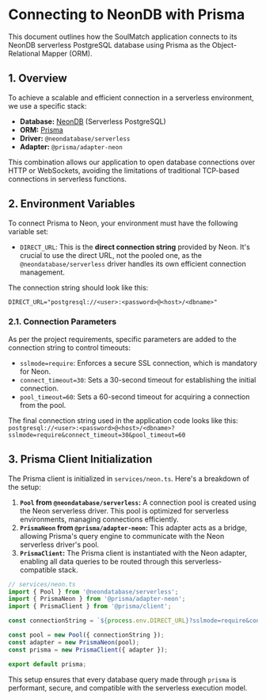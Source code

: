 # Connecting to NeonDB with Prisma

This document outlines how the SoulMatch application connects to its NeonDB serverless PostgreSQL database using Prisma as the Object-Relational Mapper (ORM).

## 1. Overview

To achieve a scalable and efficient connection in a serverless environment, we use a specific stack:
- **Database:** [NeonDB](https://neon.tech/) (Serverless PostgreSQL)
- **ORM:** [Prisma](https://www.prisma.io/)
- **Driver:** `@neondatabase/serverless`
- **Adapter:** `@prisma/adapter-neon`

This combination allows our application to open database connections over HTTP or WebSockets, avoiding the limitations of traditional TCP-based connections in serverless functions.

## 2. Environment Variables

To connect Prisma to Neon, your environment must have the following variable set:

- `DIRECT_URL`: This is the **direct connection string** provided by Neon. It's crucial to use the direct URL, not the pooled one, as the `@neondatabase/serverless` driver handles its own efficient connection management.

The connection string should look like this:
```
DIRECT_URL="postgresql://<user>:<password>@<host>/<dbname>"
```

### 2.1. Connection Parameters

As per the project requirements, specific parameters are added to the connection string to control timeouts:

- `sslmode=require`: Enforces a secure SSL connection, which is mandatory for Neon.
- `connect_timeout=30`: Sets a 30-second timeout for establishing the initial connection.
- `pool_timeout=60`: Sets a 60-second timeout for acquiring a connection from the pool.

The final connection string used in the application code looks like this:
`postgresql://<user>:<password>@<host>/<dbname>?sslmode=require&connect_timeout=30&pool_timeout=60`

## 3. Prisma Client Initialization

The Prisma client is initialized in `services/neon.ts`. Here's a breakdown of the setup:

1.  **`Pool` from `@neondatabase/serverless`:** A connection pool is created using the Neon serverless driver. This pool is optimized for serverless environments, managing connections efficiently.
2.  **`PrismaNeon` from `@prisma/adapter-neon`:** This adapter acts as a bridge, allowing Prisma's query engine to communicate with the Neon serverless driver's pool.
3.  **`PrismaClient`:** The Prisma client is instantiated with the Neon adapter, enabling all data queries to be routed through this serverless-compatible stack.

```typescript
// services/neon.ts
import { Pool } from '@neondatabase/serverless';
import { PrismaNeon } from '@prisma/adapter-neon';
import { PrismaClient } from '@prisma/client';

const connectionString = `${process.env.DIRECT_URL}?sslmode=require&connect_timeout=30&pool_timeout=60`;

const pool = new Pool({ connectionString });
const adapter = new PrismaNeon(pool);
const prisma = new PrismaClient({ adapter });

export default prisma;
```

This setup ensures that every database query made through `prisma` is performant, secure, and compatible with the serverless execution model.
